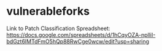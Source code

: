 # vulnerableforks

Link to Patch Classification Spreadsheet: https://docs.google.com/spreadsheets/d/1hCqyOZA-nplliI-bdGzt6IMTdFmO5hQp88RwCge0wcw/edit?usp=sharing